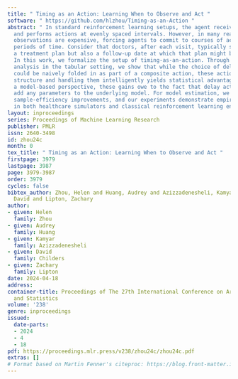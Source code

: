 ```yaml
---
title: " Timing as an Action: Learning When to Observe and Act "
software: " https://github.com/hlzhou/Timing-as-an-Action "
abstract: " In standard reinforcement learning setups, the agent receives observations
  and performs actions at evenly spaced intervals. However, in many real-world settings,
  observations are expensive, forcing agents to commit to courses of action for designated
  periods of time. Consider that doctors, after each visit, typically set not only
  a treatment plan but also a follow-up date at which that plan might be revised.
  In this work, we formalize the setup of timing-as-an-action. Through theoretical
  analysis in the tabular setting, we show that while the choice of delay intervals
  could be naively folded in as part of a composite action, these actions have a special
  structure and handling them intelligently yields statistical advantages. Taking
  a model-based perspective, these gains owe to the fact that delay actions do not
  add any parameters to the underlying model. For model estimation, we provide provable
  sample-efficiency improvements, and our experiments demonstrate empirical improvements
  in both healthcare simulators and classical reinforcement learning environments. "
layout: inproceedings
series: Proceedings of Machine Learning Research
publisher: PMLR
issn: 2640-3498
id: zhou24c
month: 0
tex_title: " Timing as an Action: Learning When to Observe and Act "
firstpage: 3979
lastpage: 3987
page: 3979-3987
order: 3979
cycles: false
bibtex_author: Zhou, Helen and Huang, Audrey and Azizzadenesheli, Kamyar and Childers,
  David and Lipton, Zachary
author:
- given: Helen
  family: Zhou
- given: Audrey
  family: Huang
- given: Kamyar
  family: Azizzadenesheli
- given: David
  family: Childers
- given: Zachary
  family: Lipton
date: 2024-04-18
address:
container-title: Proceedings of The 27th International Conference on Artificial Intelligence
  and Statistics
volume: '238'
genre: inproceedings
issued:
  date-parts:
  - 2024
  - 4
  - 18
pdf: https://proceedings.mlr.press/v238/zhou24c/zhou24c.pdf
extras: []
# Format based on Martin Fenner's citeproc: https://blog.front-matter.io/posts/citeproc-yaml-for-bibliographies/
---
```

